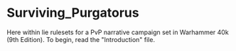 # Surviving_Purgatorus
Here within lie rulesets for a PvP narrative campaign set in Warhammer 40k (9th Edition). To begin, read the "Introduction" file.
